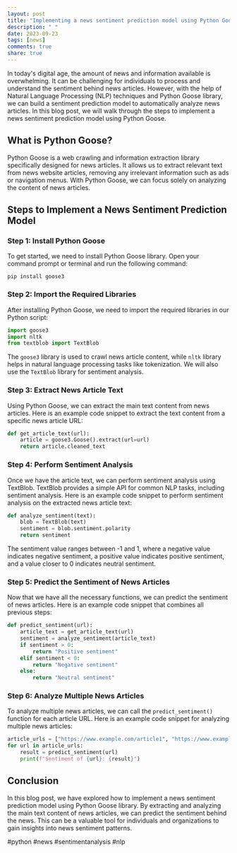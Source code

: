 ```yaml
---
layout: post
title: "Implementing a news sentiment prediction model using Python Goose"
description: " "
date: 2023-09-23
tags: [news]
comments: true
share: true
---
```


In today's digital age, the amount of news and information available is overwhelming. It can be challenging for individuals to process and understand the sentiment behind news articles. However, with the help of Natural Language Processing (NLP) techniques and Python Goose library, we can build a sentiment prediction model to automatically analyze news articles. In this blog post, we will walk through the steps to implement a news sentiment prediction model using Python Goose.

## What is Python Goose?

Python Goose is a web crawling and information extraction library specifically designed for news articles. It allows us to extract relevant text from news website articles, removing any irrelevant information such as ads or navigation menus. With Python Goose, we can focus solely on analyzing the content of news articles.

## Steps to Implement a News Sentiment Prediction Model

### Step 1: Install Python Goose

To get started, we need to install Python Goose library. Open your command prompt or terminal and run the following command:

```shell
pip install goose3
```

### Step 2: Import the Required Libraries

After installing Python Goose, we need to import the required libraries in our Python script:

```python
import goose3
import nltk
from textblob import TextBlob
```

The `goose3` library is used to crawl news article content, while `nltk` library helps in natural language processing tasks like tokenization. We will also use the `TextBlob` library for sentiment analysis.

### Step 3: Extract News Article Text

Using Python Goose, we can extract the main text content from news articles. Here is an example code snippet to extract the text content from a specific news article URL:

```python
def get_article_text(url):
    article = goose3.Goose().extract(url=url)
    return article.cleaned_text
```

### Step 4: Perform Sentiment Analysis

Once we have the article text, we can perform sentiment analysis using TextBlob. TextBlob provides a simple API for common NLP tasks, including sentiment analysis. Here is an example code snippet to perform sentiment analysis on the extracted news article text:

```python
def analyze_sentiment(text):
    blob = TextBlob(text)
    sentiment = blob.sentiment.polarity
    return sentiment
```

The sentiment value ranges between -1 and 1, where a negative value indicates negative sentiment, a positive value indicates positive sentiment, and a value closer to 0 indicates neutral sentiment.

### Step 5: Predict the Sentiment of News Articles

Now that we have all the necessary functions, we can predict the sentiment of news articles. Here is an example code snippet that combines all previous steps:

```python
def predict_sentiment(url):
    article_text = get_article_text(url)
    sentiment = analyze_sentiment(article_text)
    if sentiment > 0:
        return "Positive sentiment"
    elif sentiment < 0:
        return "Negative sentiment"
    else:
        return "Neutral sentiment"
```

### Step 6: Analyze Multiple News Articles

To analyze multiple news articles, we can call the `predict_sentiment()` function for each article URL. Here is an example code snippet for analyzing multiple news articles:

```python
article_urls = ["https://www.example.com/article1", "https://www.example.com/article2", "https://www.example.com/article3"]
for url in article_urls:
    result = predict_sentiment(url)
    print(f"Sentiment of {url}: {result}")
```

## Conclusion

In this blog post, we have explored how to implement a news sentiment prediction model using Python Goose library. By extracting and analyzing the main text content of news articles, we can predict the sentiment behind the news. This can be a valuable tool for individuals and organizations to gain insights into news sentiment patterns.

#python #news #sentimentanalysis #nlp